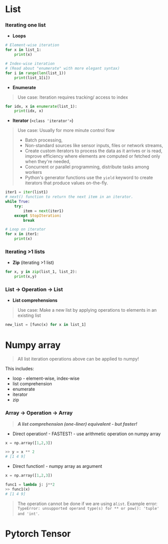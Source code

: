 # List
### Iterating one list
- **Loops**
```python
# Element-wise iteration 
for x in list_1:
	print(x)

# Index-wise iteration 
# (Read about "enumerate" with more elegant syntax)
for i in range(len(list_1))
	print(list_1[i])
```
- **Enumerate**
> Use case: Iteration requires tracking/ access to index
```python
for idx, x in enumerate(list_1):
	print(idx, x)
```
- **Iterator** (`<class 'iterator'>`)
> Use case: Usually for more minute control flow
> - Batch processing, 
> - Non-standard sources like sensor inputs, files or network streams, 
> - Create custom iterators to process the data as it arrives or is read, improve efficiency where elements are computed or fetched only when they're needed, 
> -  Concurrent or parallel programming, distribute tasks among workers
> - Python's generator functions use the `yield` keyword to create iterators that produce values on-the-fly.
```python
iter1 = iter(list1)
# next() function to return the next item in an iterator.
while True:
	try:
		item = next(iter1)
	except StopIteration:
		break

# Loop on iterator
for x in iter1:
	print(x)
```
### Iterating >1 lists
- **Zip** (iterating >1 list)
```python
for x, y in zip(list_1, list_2):
	print(x,y)
```
### List -> Operation -> List
- **List comprehensions**
> Use case: Make a new list by applying operations to elements in an existing list
```python
new_list = [func(x) for x in list_1]
```

# Numpy array
> All list iteration operations above can be applied to numpy! 

This includes:
- loop - element-wise, index-wise
- list comprehension
- enumerate
- iterator
- zip

### Array -> Operation -> Array 
> ***A list comprehension (one-liner) equivalent - but faster!***
- Direct operation! - FASTEST! - use arithmetic operation on numpy array
``` python
x = np.array([1,2,3])

>> y = x ** 2
# [1 4 9]
```
- Direct function! - numpy array as argument 
``` python
x = np.array([1,2,3])

func1 = lambda j: j**2
>> func1(x)
# [1 4 9]
```
> The operation cannot be done if we are using a`list`. Example error: `TypeError: unsupported operand type(s) for ** or pow(): 'tuple' and 'int'`.

# Pytorch Tensor